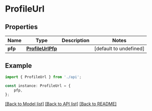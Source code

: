 # ProfileUrl


## Properties

Name | Type | Description | Notes
------------ | ------------- | ------------- | -------------
**pfp** | [**ProfileUrlPfp**](ProfileUrlPfp.md) |  | [default to undefined]

## Example

```typescript
import { ProfileUrl } from './api';

const instance: ProfileUrl = {
    pfp,
};
```

[[Back to Model list]](../README.md#documentation-for-models) [[Back to API list]](../README.md#documentation-for-api-endpoints) [[Back to README]](../README.md)
